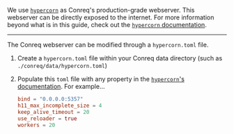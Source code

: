 We use [`hypercorn`](https://github.com/pgjones/hypercorn/) as Conreq's production-grade webserver. This webserver can be directly exposed to the internet. For more information beyond what is in this guide, check out the [`hypercorn` documentation](https://pgjones.gitlab.io/hypercorn/).

---

The Conreq webserver can be modified through a `hypercorn.toml` file.

1.  Create a `hypercorn.toml` file within your Conreq data directory (such as `./conreq/data/hypercorn.toml`)

2.  Populate this `toml` file with any property in the [`hypercorn`'s documentation](https://pgjones.gitlab.io/hypercorn/how_to_guides/configuring.html#configuration-options). For example...

    ```toml
    bind = "0.0.0.0:5357"
    h11_max_incomplete_size = 4
    keep_alive_timeout = 20
    use_reloader = true
    workers = 20
    ```
